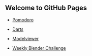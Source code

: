 ## Welcome to GitHub Pages

- [Pomodoro](pomodoro/)

- [Darts](darts/)

- [Modelviewer](modelviewer/)
  
- [Weekly Blender Challenge](portfolio/)
